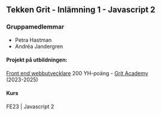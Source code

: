 ## Tekken Grit - Inlämning 1 - Javascript 2 

### Gruppamedlemmar
* Petra Hastman
* Andréa Jandergren

#### Projekt på utbildningen:
[Front end webbutvecklare](https://gritacademy.se/front-end-webbutvecklare/) 200 YH-poäng - [Grit Academy](https://gritacademy.se/)  
(2023-2025)

#### Kurs
FE23 | Javascript 2

